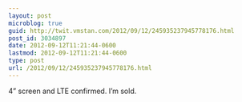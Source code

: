 ```yaml
---
layout: post
microblog: true
guid: http://twit.vmstan.com/2012/09/12/245935237945778176.html
post_id: 3034897
date: 2012-09-12T11:21:44-0600
lastmod: 2012-09-12T11:21:44-0600
type: post
url: /2012/09/12/245935237945778176.html
---
```

4” screen and LTE confirmed. I’m sold.
